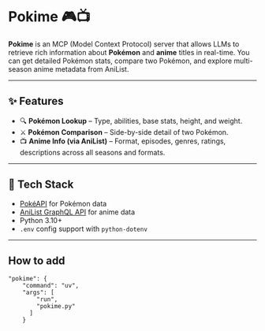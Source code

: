 # Pokime 🎮📺

**Pokime** is an MCP (Model Context Protocol) server that allows LLMs to retrieve rich information about **Pokémon** and **anime** titles in real-time. You can get detailed Pokémon stats, compare two Pokémon, and explore multi-season anime metadata from AniList.

---

## ✨ Features

- 🔍 **Pokémon Lookup** – Type, abilities, base stats, height, and weight.
- ⚔️ **Pokémon Comparison** – Side-by-side detail of two Pokémon.
- 📺 **Anime Info (via AniList)** – Format, episodes, genres, ratings, descriptions across all seasons and formats.

---

## 🧱 Tech Stack

- [PokéAPI](https://pokeapi.co/) for Pokémon data
- [AniList GraphQL API](https://anilist.gitbook.io/) for anime data
- Python 3.10+
- `.env` config support with `python-dotenv`

---
## How to add 
```
"pokime": {
    "command": "uv",
    "args": [
        "run",
        "pokime.py"
      ]
    }
```

